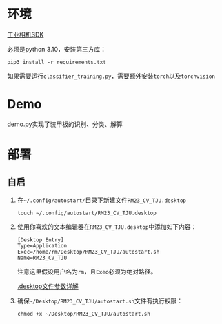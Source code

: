 # 环境
[工业相机SDK](https://mindvision.com.cn/rjxz/list_12.aspx?lcid=138)

必须是python 3.10，安装第三方库：

`pip3 install -r requirements.txt`

如果需要运行`classifier_training.py`，需要额外安装`torch`以及`torchvision`

# Demo
demo.py实现了装甲板的识别、分类、解算

# 部署
## 自启
1. 在`~/.config/autostart/`目录下新建文件`RM23_CV_TJU.desktop`
    ```
    touch ~/.config/autostart/RM23_CV_TJU.desktop
    ```
2. 使用你喜欢的文本编辑器在`RM23_CV_TJU.desktop`中添加如下内容：
    ```
    [Desktop Entry]
    Type=Application
    Exec=/home/rm/Desktop/RM23_CV_TJU/autostart.sh
    Name=RM23_CV_TJU
    ```
    注意这里假设用户名为`rm`，且`Exec`必须为绝对路径。

    [.desktop文件参数详解](https://specifications.freedesktop.org/desktop-entry-spec/desktop-entry-spec-latest.html)

3. 确保`~/Desktop/RM23_CV_TJU/autostart.sh`文件有执行权限：
    ```
    chmod +x ~/Desktop/RM23_CV_TJU/autostart.sh
    ```
